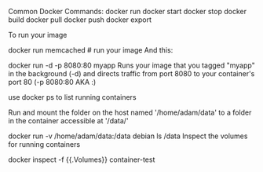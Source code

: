 Common Docker Commands:
docker run
docker start
docker stop
docker build
docker pull
docker push
docker export



To run your image

docker run memcached # run your image
And this:

docker run -d -p 8080:80 myapp 
Runs your image that you tagged "myapp" in the background (-d) and directs traffic from port 8080 to your container's port 80 (-p 8080:80 AKA :)

use docker ps to list running containers

Run and mount the folder on the host named '/home/adam/data' to a folder in the container accessible at '/data/'

docker run -v /home/adam/data:/data debian ls /data
Inspect the volumes for running containers

docker inspect -f {{.Volumes}} container-test
